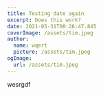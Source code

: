 ```yaml
---
title: Testing date again
excerpt: Does this work?
date: 2021-05-31T00:26:47.845
coverImage: /assets/tim.jpeg
author:
  name: wqert
  picture: /assets/tim.jpeg
ogImage:
  url: /assets/tim.jpeg
---
```

wesrgdf